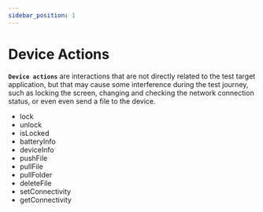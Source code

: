 ```yaml
---
sidebar_position: 1
---
```


# Device Actions

**`Device actions`** are interactions that are not directly related to the test target application, but that may cause some interference during the test journey, such as locking the screen, changing and checking the network connection status, or even even send a file to the device.

- lock
- unlock
- isLocked
- batteryInfo
- deviceInfo
- pushFile
- pullFile
- pullFolder
- deleteFile
- setConnectivity
- getConnectivity
